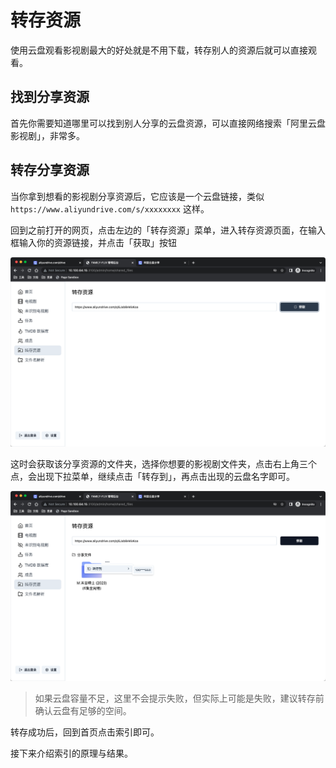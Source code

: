 # 转存资源

使用云盘观看影视剧最大的好处就是不用下载，转存别人的资源后就可以直接观看。

## 找到分享资源

首先你需要知道哪里可以找到别人分享的云盘资源，可以直接网络搜索「阿里云盘 影视剧」，非常多。

## 转存分享资源

当你拿到想看的影视剧分享资源后，它应该是一个云盘链接，类似 `https://www.aliyundrive.com/s/xxxxxxxx` 这样。

回到之前打开的网页，点击左边的「转存资源」菜单，进入转存资源页面，在输入框输入你的资源链接，并点击「获取」按钮

![13.png](/images/3b461c00565a01fce300ca281bc81837.png)

这时会获取该分享资源的文件夹，选择你想要的影视剧文件夹，点击右上角三个点，会出现下拉菜单，继续点击「转存到」，再点击出现的云盘名字即可。

![16.png](/images/297fbdaf8787060241a39ead807ca7b7.png)

> 如果云盘容量不足，这里不会提示失败，但实际上可能是失败，建议转存前确认云盘有足够的空间。

转存成功后，回到首页点击索引即可。

接下来介绍索引的原理与结果。
